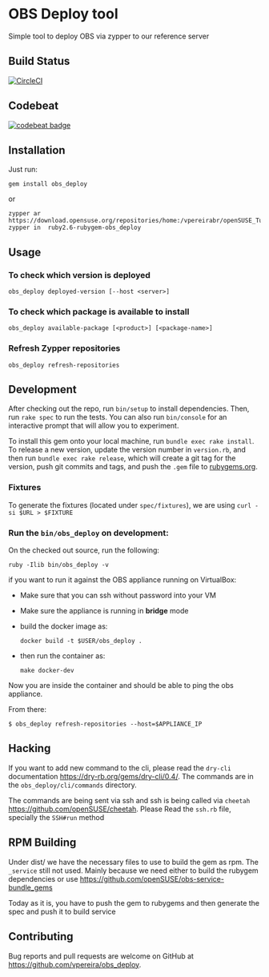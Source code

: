 # OBS Deploy tool

Simple tool to deploy OBS via zypper to our reference server

## Build Status
[![CircleCI](https://circleci.com/gh/vpereira/obs_deploy.svg?style=svg)](https://app.circleci.com/pipelines/github/vpereira/obs_deploy)

## Codebeat
[![codebeat badge](https://codebeat.co/badges/767d7e65-0364-4386-a26e-99ad228dfe31)](https://codebeat.co/projects/github-com-vpereira-obs_deploy-master)


## Installation

Just run:

```
gem install obs_deploy
```

or

```
zypper ar https://download.opensuse.org/repositories/home:/vpereirabr/openSUSE_Tumbleweed/home:vpereirabr.repo
zypper in  ruby2.6-rubygem-obs_deploy
```

## Usage


### To check which version is deployed

`obs_deploy deployed-version [--host <server>]`

### To check which package is available to install

`obs_deploy available-package [<product>] [<package-name>]`

### Refresh Zypper repositories

`obs_deploy refresh-repositories`

## Development

After checking out the repo, run `bin/setup` to install dependencies. Then, run `rake spec` to run the tests. You can also run `bin/console` for an interactive prompt that will allow you to experiment.

To install this gem onto your local machine, run `bundle exec rake install`. To release a new version, update the version number in `version.rb`, and then run `bundle exec rake release`, which will create a git tag for the version, push git commits and tags, and push the `.gem` file to [rubygems.org](https://rubygems.org).

### Fixtures

To generate the fixtures (located under `spec/fixtures`), we are using `curl -si $URL > $FIXTURE` 

### Run the `bin/obs_deploy` on development:

On the checked out source, run the following:

`ruby -Ilib bin/obs_deploy -v`

if you want to run it against the OBS appliance running on VirtualBox:

- Make sure that you can ssh without password into your VM
- Make sure the appliance is running in __bridge__ mode
- build the docker image as:
  
  ```
  docker build -t $USER/obs_deploy .
  ```

- then run the container as:

    ```
    make docker-dev
    ```
Now you are inside the container and should be able to ping the obs appliance.

From there:

```
$ obs_deploy refresh-repositories --host=$APPLIANCE_IP
```


## Hacking

If you want to add new command to the cli, please read the `dry-cli` documentation https://dry-rb.org/gems/dry-cli/0.4/. The commands are in the `obs_deploy/cli/commands` directory.

The commands are being sent via ssh and ssh is being called via `cheetah` https://github.com/openSUSE/cheetah. Please Read the `ssh.rb` file, specially the `SSH#run` method

## RPM Building

Under dist/ we have the necessary files to use to build the gem as rpm. The
`_service` still not used. Mainly because we need either to build the rubygem
dependencies or use https://github.com/openSUSE/obs-service-bundle_gems

Today as it is, you have to push the gem to rubygems and then generate the spec
and push it to build service

## Contributing

Bug reports and pull requests are welcome on GitHub at https://github.com/vpereira/obs_deploy.
